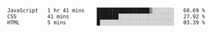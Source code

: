<!--START_SECTION:waka-->

```text
JavaScript   1 hr 41 mins    █████████████████▒░░░░░░░   68.69 %
CSS          41 mins         ███████░░░░░░░░░░░░░░░░░░   27.92 %
HTML         5 mins          █░░░░░░░░░░░░░░░░░░░░░░░░   03.39 %
```

<!--END_SECTION:waka-->
